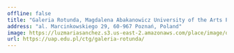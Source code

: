 ```yaml
---
offline: false
title: "Galeria Rotunda, Magdalena Abakanowicz University of the Arts Poznan UAP"
address: "al. Marcinkowskiego 29, 60-967 Poznań, Poland"
image: https://luzmariasanchez.s3.us-east-2.amazonaws.com/place/image/original/031-705x507.jpg
url: https://uap.edu.pl/ctg/galeria-rotunda/
---
```


